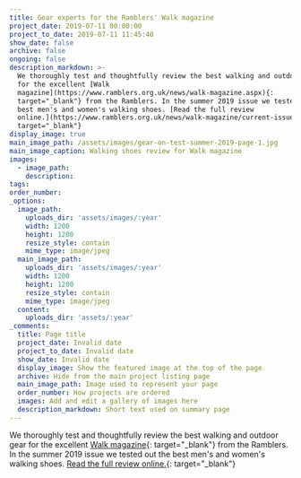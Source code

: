 ```yaml
---
title: Gear experts for the Ramblers' Walk magazine
project_date: 2019-07-11 00:00:00
project_to_date: 2019-07-11 11:45:40
show_date: false
archive: false
ongoing: false
description_markdown: >-
  We thoroughly test and thoughtfully review the best walking and outdoor gear
  for the excellent [Walk
  magazine](https://www.ramblers.org.uk/news/walk-magazine.aspx){:
  target="_blank"} from the Ramblers. In the summer 2019 issue we tested out the
  best men's and women's walking shoes. [Read the full review
  online.](https://www.ramblers.org.uk/news/walk-magazine/current-issue/2019/may/summer-2019/walking-shoes.aspx){:
  target="_blank"}
display_image: true
main_image_path: /assets/images/gear-on-test-summer-2019-page-1.jpg
main_image_caption: Walking shoes review for Walk magazine
images:
  - image_path:
    description:
tags:
order_number:
_options:
  image_path:
    uploads_dir: 'assets/images/:year'
    width: 1200
    height: 1200
    resize_style: contain
    mime_type: image/jpeg
  main_image_path:
    uploads_dir: 'assets/images/:year'
    width: 1200
    height: 1200
    resize_style: contain
    mime_type: image/jpeg
  content:
    uploads_dir: 'assets/:year'
_comments:
  title: Page title
  project_date: Invalid date
  project_to_date: Invalid date
  show_date: Invalid date
  display_image: Show the featured image at the top of the page
  archive: Hide from the main project listing page
  main_image_path: Image used to represent your page
  order_number: How projects are ordered
  images: Add and edit a gallery of images here
  description_markdown: Short text used on summary page
---
```


We thoroughly test and thoughtfully review the best walking and outdoor gear for the excellent [Walk magazine](https://www.ramblers.org.uk/news/walk-magazine.aspx){: target="_blank"} from the Ramblers. In the summer 2019 issue we tested out the best men's and women's walking shoes. [Read the full review online.](https://www.ramblers.org.uk/news/walk-magazine/current-issue/2019/may/summer-2019/walking-shoes.aspx){: target="_blank"}